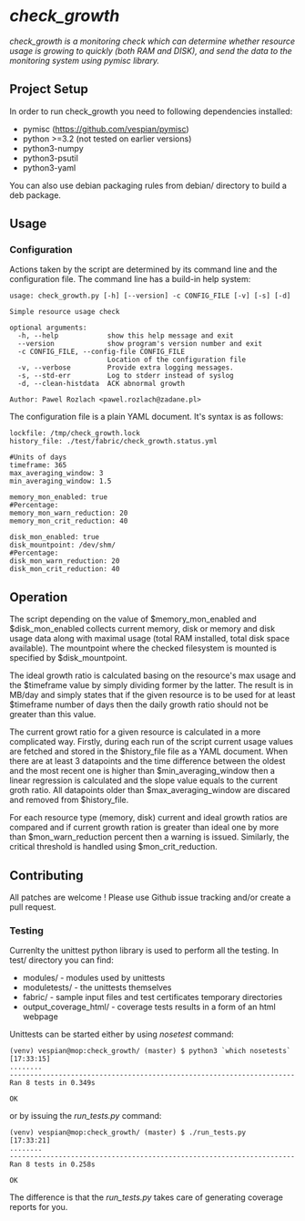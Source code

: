 # _check_growth_

_check_growth is a monitoring check which can determine whether resource usage
is growing to quickly (both RAM and DISK), and send the data to the monitoring
system using pymisc library._

## Project Setup

In order to run check_growth you need to following dependencies installed:
- pymisc (https://github.com/vespian/pymisc)
- python >=3.2 (not tested on earlier versions)
- python3-numpy
- python3-psutil
- python3-yaml

You can also use debian packaging rules from debian/ directory to build a deb
package.

## Usage
### Configuration

Actions taken by the script are determined by its command line and the
configuration file. The command line has a build-in help system:

```
usage: check_growth.py [-h] [--version] -c CONFIG_FILE [-v] [-s] [-d]

Simple resource usage check

optional arguments:
  -h, --help            show this help message and exit
  --version             show program's version number and exit
  -c CONFIG_FILE, --config-file CONFIG_FILE
                        Location of the configuration file
  -v, --verbose         Provide extra logging messages.
  -s, --std-err         Log to stderr instead of syslog
  -d, --clean-histdata  ACK abnormal growth

Author: Pawel Rozlach <pawel.rozlach@zadane.pl>
```

The configuration file is a plain YAML document. It's syntax is as follows:

```
lockfile: /tmp/check_growth.lock
history_file: ./test/fabric/check_growth.status.yml

#Units of days
timeframe: 365
max_averaging_window: 3
min_averaging_window: 1.5

memory_mon_enabled: true
#Percentage:
memory_mon_warn_reduction: 20
memory_mon_crit_reduction: 40

disk_mon_enabled: true
disk_mountpoint: /dev/shm/
#Percentage:
disk_mon_warn_reduction: 20
disk_mon_crit_reduction: 40
```

## Operation
The script depending on the value of $memory_mon_enabled and $disk_mon_enabled
collects current memory, disk or memory and disk usage data along with maximal
usage (total RAM installed, total disk space available). The mountpoint where
the checked filesystem is mounted is specified by $disk_mountpoint.

The ideal growth ratio is calculated basing on the resource's max usage and the
$timeframe value by simply dividing former by the latter. The result is in MB/day
and simply states that if the given resource is to be used for at least $timeframe
number of days then the daily growth ratio should not be greater than this value.

The current growt ratio for a given resource is calculated in a more complicated
 way. Firstly, during each run of the script current usage values are fetched
and stored in the $history_file file as a YAML document. When there are at least
3 datapoints and the time difference between the oldest and the most recent one
is higher than $min_averaging_window then a linear regression is calculated and
the slope value equals to the current groth ratio. All datapoints older than
$max_averaging_window are discared and removed from $history_file.

For each resource type (memory, disk) current and ideal growth ratios are compared
and if current growth ration is greater than ideal one by more than
$mon_warn_reduction percent then a warning is issued. Similarly, the critical
threshold is handled using $mon_crit_reduction.

## Contributing

All patches are welcome ! Please use Github issue tracking and/or create a pull
request.

### Testing

Currenlty the unittest python library is used to perform all the testing. In
test/ directory you can find:
- modules/ - modules used by unittests
- moduletests/ - the unittests themselves
- fabric/ - sample input files and test certificates temporary directories
- output_coverage_html/ - coverage tests results in a form of an html webpage

Unittests can be started either by using *nosetest* command:

```
(venv) vespian@mop:check_growth/ (master) $ python3 `which nosetests`                                                                                          [17:33:15]
........
----------------------------------------------------------------------
Ran 8 tests in 0.349s

OK
```

or by issuing the *run_tests.py* command:

```
(venv) vespian@mop:check_growth/ (master) $ ./run_tests.py                                                                                                     [17:33:21]
........
----------------------------------------------------------------------
Ran 8 tests in 0.258s

OK
```

The difference is that the *run_tests.py* takes care of generating coverage
reports for you.
